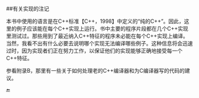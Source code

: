 ##有关实现的注记

本书中使用的语言是在C++标准【C++，1998】中定义的“纯的C++”。因此，这里的例子应该能在每个C++实现上运行。书中主要的程序片段都在几个C++实现里测试过。那些用到了最近纳入C++特征的程序未必能在每个C++实现上编译。当然，我看不出有什么必要去说明哪个实现无法编译哪些例子。这种信息将会迅速过时，因为实现者们正在努力工作，以保证他们的实现能够正确地接受每一个C++特征。

参看附录B，那里有一些关于如何处理老的C++编译器和为C编译器写的代码的建议。

🔚